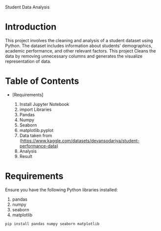 Student Data Analysis

# Introduction

This project involves the cleaning and analysis of a student dataset using Python. The dataset includes information about students' demographics, academic performance, and other relevant factors. This project Cleans the data by removing unnecessary columns and generates the visualize representation of data.

# Table of Contents
- [Requirements]

  1) Install Jupyter Notebook
  2) import Libraries
    1) Pandas
    2) Numpy
    3) Seaborn
    4) matplotlib.pyplot
  3) Data taken from (https://www.kaggle.com/datasets/devansodariya/student-performance-data)
  4) Analysis
  5) Result

# Requirements

Ensure you have the following Python libraries installed:
1) pandas
2) numpy
3) seaborn
4) matplotlib

```bash
pip install pandas numpy seaborn matplotlib
